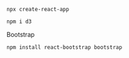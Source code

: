 


```
npx create-react-app 
```

```
npm i d3
```


Bootstrap
```
npm install react-bootstrap bootstrap
```
